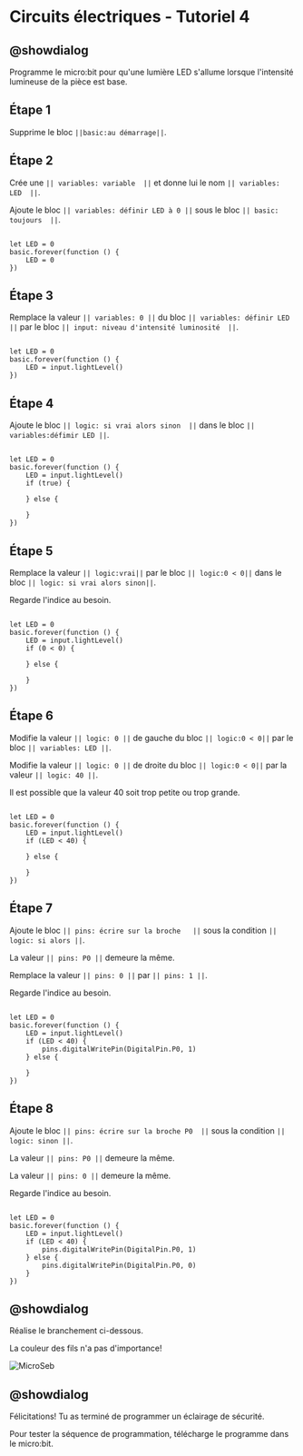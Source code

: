 # Circuits électriques - Tutoriel 4

## @showdialog

Programme le micro:bit pour qu'une lumière LED s'allume lorsque l'intensité lumineuse de la pièce est base.

## Étape 1

Supprime le bloc ``||basic:au démarrage||``.


## Étape 2
 
Crée une ``|| variables: variable  ||`` et donne lui le nom ``|| variables: LED  ||``. 

Ajoute le bloc ``|| variables: définir LED à 0 ||`` sous le bloc ``|| basic: toujours  ||``.

```blocks

let LED = 0
basic.forever(function () {
    LED = 0
})

```

## Étape 3
 
Remplace la valeur ``|| variables: 0 ||`` du bloc ``|| variables: définir LED  ||`` par le bloc ``|| input: niveau d'intensité luminosité  ||``.

```blocks 

let LED = 0
basic.forever(function () {
    LED = input.lightLevel()
})

``` 

## Étape 4 

Ajoute le bloc ``|| logic: si vrai alors sinon  ||`` dans le bloc ``|| variables:défimir LED ||``. 
 

```blocks 

let LED = 0
basic.forever(function () {
    LED = input.lightLevel()
    if (true) {
    	
    } else {
    	
    }
})

``` 

## Étape 5 

Remplace la valeur ``|| logic:vrai||`` par le bloc ``|| logic:0 < 0||`` dans le bloc ``|| logic: si vrai alors sinon||``. 
 
Regarde l'indice au besoin.

```blocks 

let LED = 0
basic.forever(function () {
    LED = input.lightLevel()
    if (0 < 0) {
    	
    } else {
    	
    }
})

```

## Étape 6 
 
Modifie la valeur ``|| logic: 0 ||`` de gauche du bloc ``|| logic:0 < 0||`` par le bloc ``|| variables: LED ||``. 
 
Modifie la valeur ``|| logic: 0 ||`` de droite du bloc ``|| logic:0 < 0||`` par la valeur ``|| logic: 40 ||``.

Il est possible que la valeur 40 soit trop petite ou trop grande.

```blocks 

let LED = 0
basic.forever(function () {
    LED = input.lightLevel()
    if (LED < 40) {
    	
    } else {
    	
    }
})

``` 

## Étape 7 
 
Ajoute le bloc ``|| pins: écrire sur la broche   ||`` sous la condition ``|| logic: si alors ||``. 

La valeur ``|| pins: P0 ||`` demeure la même.

Remplace la valeur ``|| pins: 0 ||`` par ``|| pins: 1 ||``.

Regarde l'indice au besoin.
 
```blocks 

let LED = 0
basic.forever(function () {
    LED = input.lightLevel()
    if (LED < 40) {
        pins.digitalWritePin(DigitalPin.P0, 1)
    } else {
    	
    }
})

``` 

## Étape 8 
 
Ajoute le bloc ``|| pins: écrire sur la broche P0  ||`` sous la condition ``|| logic: sinon ||``. 

La valeur ``|| pins: P0 ||`` demeure la même.

La valeur ``|| pins: 0 ||`` demeure la même.

Regarde l'indice au besoin.
 
```blocks 

let LED = 0
basic.forever(function () {
    LED = input.lightLevel()
    if (LED < 40) {
        pins.digitalWritePin(DigitalPin.P0, 1)
    } else {
        pins.digitalWritePin(DigitalPin.P0, 0)
    }
})

``` 

## @showdialog 

Réalise le branchement ci-dessous.

La couleur des fils n'a pas d'importance!

![MicroSeb](https://github.com/sbergeroncp/micro-seb/blob/master/1.png?raw=true)

## @showdialog 

Félicitations! Tu as terminé de programmer un éclairage de sécurité.

Pour tester la séquence de programmation, télécharge le programme dans le micro:bit.


